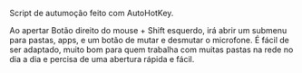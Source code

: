 Script de autumoção feito com AutoHotKey.

Ao apertar Botão direito do mouse + Shift esquerdo, irá abrir um submenu para pastas, apps, e um botão de mutar e desmutar o microfone.
É fácil de ser adaptado, muito bom para quem trabalha com muitas pastas na rede no dia a dia e percisa de uma abertura rápida e fácil.
